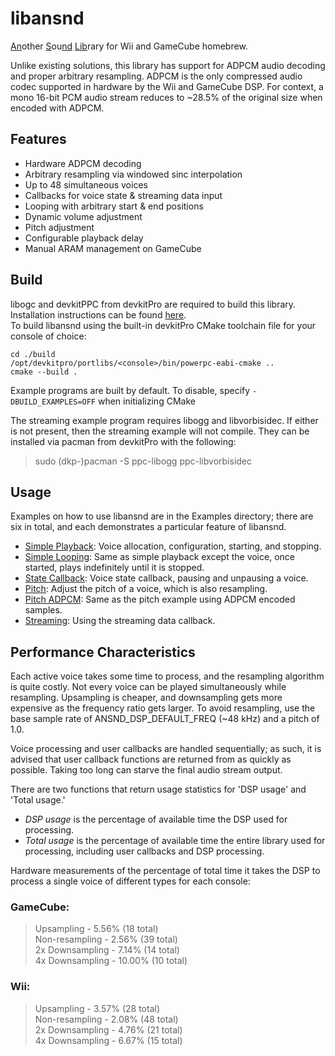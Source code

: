 # libansnd

<ins>An</ins>other <ins>S</ins>ou<ins>nd</ins> <ins>Lib</ins>rary for Wii and GameCube homebrew.  

Unlike existing solutions, this library has support for ADPCM audio decoding and proper arbitrary resampling. 
ADPCM is the only compressed audio codec supported in hardware by the Wii and GameCube DSP. 
For context, a mono 16-bit PCM audio stream reduces to ~28.5% of the original size when encoded with ADPCM.

## Features

* Hardware ADPCM decoding
* Arbitrary resampling via windowed sinc interpolation
* Up to 48 simultaneous voices
* Callbacks for voice state & streaming data input
* Looping with arbitrary start & end positions
* Dynamic volume adjustment
* Pitch adjustment
* Configurable playback delay
* Manual ARAM management on GameCube

## Build

libogc and devkitPPC from devkitPro are required to build this library. Installation instructions can be found [here](https://devkitpro.org/wiki/Getting_Started).  
To build libansnd using the built-in devkitPro CMake toolchain file for your console of choice:

```
cd ./build
/opt/devkitpro/portlibs/<console>/bin/powerpc-eabi-cmake ..
cmake --build .
```

Example programs are built by default. To disable, specify `-DBUILD_EXAMPLES=OFF` when initializing CMake  

The streaming example program requires libogg and libvorbisidec. 
If either is not present, then the streaming example will not compile. 
They can be installed via pacman from devkitPro with the following: 
> sudo (dkp-)pacman -S ppc-libogg ppc-libvorbisidec

## Usage

Examples on how to use libansnd are in the Examples directory; there are six in total, and each demonstrates a particular feature of libansnd.  
- [Simple Playback](examples/example_simple_playback/src/main.c): Voice allocation, configuration, starting, and stopping. 
- [Simple Looping](examples/example_simple_looping/src/main.c): Same as simple playback except the voice, once started, plays indefinitely until it is stopped. 
- [State Callback](examples/example_state_callback/src/main.c): Voice state callback, pausing and unpausing a voice. 
- [Pitch](examples/example_pitch/src/main.c): Adjust the pitch of a voice, which is also resampling. 
- [Pitch ADPCM](examples/example_pitch_adpcm/src/main.c): Same as the pitch example using ADPCM encoded samples. 
- [Streaming](examples/example_streaming/src/main.c): Using the streaming data callback.

## Performance Characteristics

Each active voice takes some time to process, and the resampling algorithm is quite costly. 
Not every voice can be played simultaneously while resampling.
Upsampling is cheaper, and downsampling gets more expensive as the frequency ratio gets larger.
To avoid resampling, use the base sample rate of ANSND_DSP_DEFAULT_FREQ (~48 kHz) and a pitch of 1.0.

Voice processing and user callbacks are handled sequentially; 
as such, it is advised that user callback functions are returned from as quickly as possible.
Taking too long can starve the final audio stream output.

There are two functions that return usage statistics for 'DSP usage' and 'Total usage.' 
- _DSP usage_ is the percentage of available time the DSP used for processing.
- _Total usage_ is the percentage of available time the entire library used for processing, including user callbacks and DSP processing.

Hardware measurements of the percentage of total time it takes the DSP to process a single voice of different types for each console:  

### GameCube:  
> Upsampling - 5.56% (18 total)  
> Non-resampling - 2.56% (39 total)  
> 2x Downsampling - 7.14% (14 total)  
> 4x Downsampling - 10.00% (10 total)  

### Wii:  
> Upsampling - 3.57% (28 total)  
> Non-resampling - 2.08% (48 total)  
> 2x Downsampling - 4.76% (21 total)  
> 4x Downsampling - 6.67% (15 total)
